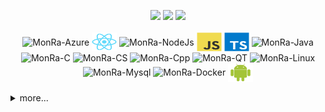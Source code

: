 <!--Hello
<h2><img src="https://emojis.slackmojis.com/emojis/images/1531849430/4246/blob-sunglasses.gif?1531849430" width="30"/> Hi 👋 , I'm MonRá! <img src="https://media.giphy.com/media/12oufCB0MyZ1Go/giphy.gif" width="50"></h2>
-->

<div>
  </p>
  <div align="center">
   <a href="https://www.facebook.com/ramon.chaib" target="_blank"><img src="https://img.shields.io/badge/-Facebook-%230077B5?style=for-the-badge&logo=facebook&logoColor=white" target="_blank"></a> 
  <a href="https://www.instagram.com/monrapps/" target="_blank"><img src="https://img.shields.io/badge/-Instagram-%23E4405F?style=for-the-badge&logo=instagram&logoColor=white" target="_blank"></a>
  <a href="https://www.linkedin.com/in/ramon-chaib-27007635/" target="_blank"><img src="https://img.shields.io/badge/-LinkedIn-%230077B5?style=for-the-badge&logo=linkedin&logoColor=white" target="_blank"></a>   
</div>
  
 <div style="display: inline_block" align="center"><br>
  <img align="center" alt="MonRa-Azure" height="30" width="40" src="https://cdn.jsdelivr.net/gh/devicons/devicon/icons/azure/azure-original.svg">
  <img align="center" alt="MonRa-React" height="30" width="40" src="https://raw.githubusercontent.com/devicons/devicon/master/icons/react/react-original.svg">
  <img align="center" alt="MonRa-NodeJs" height="30" width="40" src="https://cdn.jsdelivr.net/gh/devicons/devicon/icons/nodejs/nodejs-original.svg">
  <img align="center" alt="MonRa-Js" height="30" width="40" src="https://raw.githubusercontent.com/devicons/devicon/master/icons/javascript/javascript-original.svg">     <img align="center" alt="MonRa-Ts" height="30" width="40" src="https://raw.githubusercontent.com/devicons/devicon/master/icons/typescript/typescript-original.svg">
  <img align="center" alt="MonRa-Java" height="30" width="40" src="https://cdn.jsdelivr.net/gh/devicons/devicon/icons/java/java-original.svg">
  <img align="center" alt="MonRa-C" height="30" width="40" src="https://cdn.jsdelivr.net/gh/devicons/devicon/icons/c/c-original.svg">
  <img align="center" alt="MonRa-CS" height="30" width="40" src="https://cdn.jsdelivr.net/gh/devicons/devicon/icons/csharp/csharp-original.svg">
  <img align="center" alt="MonRa-Cpp" height="30" width="40" src="https://cdn.jsdelivr.net/gh/devicons/devicon/icons/cplusplus/cplusplus-original.svg">
  <img align="center" alt="MonRa-QT" height="30" width="40" src="https://cdn.jsdelivr.net/gh/devicons/devicon/icons/qt/qt-original.svg">
  <img align="center" alt="MonRa-Linux" height="30" width="40" src="https://cdn.jsdelivr.net/gh/devicons/devicon/icons/linux/linux-original.svg">
  <img align="center" alt="MonRa-Mysql" height="30" width="40" src="https://cdn.jsdelivr.net/gh/devicons/devicon/icons/mysql/mysql-original.svg">
  <img align="center" alt="MonRa-Docker" height="30" width="40" src="https://cdn.jsdelivr.net/gh/devicons/devicon/icons/docker/docker-original.svg">  
  <img align="center" alt="MonRa-Android" height="30" width="40" src="https://github.com/devicons/devicon/blob/master/icons/android/android-original.svg">
  
</div>
</a>

</br>
<!--
[![github activity graph](https://activity-graph.herokuapp.com/graph?username=monrapps&theme=chartreuse-dark)](https://github.com/monrapps/)
-->
<div>
<details>
      <summary>more...</summary>
      
<!--
### <img src="https://media.giphy.com/media/VgCDAzcKvsR6OM0uWg/giphy.gif" width="50"> A little more about me...  

```javascript
const monra = {
    pronouns: "He" | "Him",
    code: ["any"],
    askMeAbout: ["any"],
    technologies: {
        backEnd: {
            js: ["any"],
        },
        mobileApp: {
            native: ["Android Development"]
        },
        devOps: ["AWS", "Docker🐳", "Route53", "Nginx"],
        databases: ["mongo", "MySql", "sqlite"],
        misc: ["Firebase", "Socket.IO", "selenium", "open-cv", "php", "SuiteApp"]
    },
    architecture: ["Serverless Architecture", "Progressive web applications", "Single page applications"],
    currentFocus: "Building Robots to ease opertations",
    funFact: "There are two ways to write error-free programs; only the third one works"
};
```
-->

---
<!--START_SECTION:waka-->
![Code Time](http://img.shields.io/badge/Code%20Time-1%2C033%20hrs%205%20mins-blue)

![Profile Views](http://img.shields.io/badge/Profile%20Views-0-blue)

![Lines of code](https://img.shields.io/badge/From%20Hello%20World%20I%27ve%20Written-3.1%20million%20lines%20of%20code-blue)

**🐱 My GitHub Data** 

> 📦 49.2 kB Used in GitHub's Storage 
 > 
> 🏆 102 Contributions in the Year 2025
 > 
> 🚫 Not Opted to Hire
 > 
> 📜 24 Public Repositories 
 > 
> 🔑 20 Private Repositories 
 > 
**I'm an Early 🐤** 

```text
🌞 Morning                8325 commits        █████████░░░░░░░░░░░░░░░░   34.88 % 
🌆 Daytime                10897 commits       ███████████░░░░░░░░░░░░░░   45.66 % 
🌃 Evening                3723 commits        ████░░░░░░░░░░░░░░░░░░░░░   15.60 % 
🌙 Night                  923 commits         █░░░░░░░░░░░░░░░░░░░░░░░░   03.87 % 
```
📅 **I'm Most Productive on Thursday** 

```text
Monday                   4417 commits        █████░░░░░░░░░░░░░░░░░░░░   18.51 % 
Tuesday                  4402 commits        █████░░░░░░░░░░░░░░░░░░░░   18.44 % 
Wednesday                4515 commits        █████░░░░░░░░░░░░░░░░░░░░   18.92 % 
Thursday                 5065 commits        █████░░░░░░░░░░░░░░░░░░░░   21.22 % 
Friday                   3210 commits        ███░░░░░░░░░░░░░░░░░░░░░░   13.45 % 
Saturday                 1298 commits        █░░░░░░░░░░░░░░░░░░░░░░░░   05.44 % 
Sunday                   961 commits         █░░░░░░░░░░░░░░░░░░░░░░░░   04.03 % 
```


📊 **This Week I Spent My Time On** 

```text
🕑︎ Time Zone: America/Sao_Paulo

💬 Programming Languages: 
C++                      3 hrs 35 mins       ███████████████████░░░░░░   76.00 % 
Markdown                 1 hr 7 mins         ██████░░░░░░░░░░░░░░░░░░░   23.97 % 
JSON                     0 secs              ░░░░░░░░░░░░░░░░░░░░░░░░░   00.03 % 

🔥 Editors: 
VS Code                  4 hrs 43 mins       █████████████████████████   100.00 % 

🐱‍💻 Projects: 
LIB_QUADRATURE           2 hrs 15 mins       ████████████░░░░░░░░░░░░░   47.88 % 
smart-meter-firmware     1 hr 15 mins        ███████░░░░░░░░░░░░░░░░░░   26.81 % 
Markdown                 1 hr 8 mins         ██████░░░░░░░░░░░░░░░░░░░   24.00 % 
DRIVER                   3 mins              ░░░░░░░░░░░░░░░░░░░░░░░░░   01.32 % 

💻 Operating System: 
Windows                  4 hrs 43 mins       █████████████████████████   100.00 % 
```

**I Mostly Code in C** 

```text
C                        14 repos            █████░░░░░░░░░░░░░░░░░░░░   20.29 % 
JavaScript               7 repos             ███░░░░░░░░░░░░░░░░░░░░░░   10.14 % 
TypeScript               6 repos             ██░░░░░░░░░░░░░░░░░░░░░░░   08.70 % 
Python                   5 repos             ██░░░░░░░░░░░░░░░░░░░░░░░   07.25 % 
HTML                     5 repos             ██░░░░░░░░░░░░░░░░░░░░░░░   07.25 % 
```



**Timeline**

![Lines of Code chart](https://raw.githubusercontent.com/monrapps/monrapps/master/assets/bar_graph.png)


 Last Updated on 19/01/2025 16:15:03 UTC
<!--END_SECTION:waka-->
